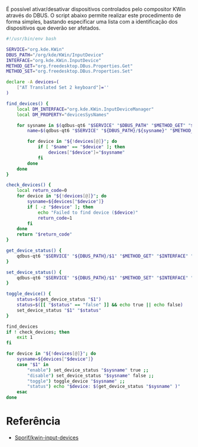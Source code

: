É possível ativar/desativar dispositivos controlados pelo compositor KWin através do DBUS. O script abaixo permite realizar este procedimento de forma simples, bastando especificar uma lista com a identificação dos dispositivos que deverão ser afetados.

```sh
#!/usr/bin/env bash

SERVICE="org.kde.KWin"
DBUS_PATH="/org/kde/KWin/InputDevice"
INTERFACE="org.kde.KWin.InputDevice"
METHOD_GET="org.freedesktop.DBus.Properties.Get"
METHOD_SET="org.freedesktop.DBus.Properties.Set"

declare -A devices=(
    ["AT Translated Set 2 keyboard"]=''
)

find_devices() {
    local DM_INTERFACE="org.kde.KWin.InputDeviceManager"
    local DM_PROPERTY="devicesSysNames"

    for sysname in $(qdbus-qt6 "$SERVICE" "$DBUS_PATH" "$METHOD_GET" "$DM_INTERFACE" "$DM_PROPERTY"); do
        name=$(qdbus-qt6 "$SERVICE" "${DBUS_PATH}/${sysname}" "$METHOD_GET" "$INTERFACE" name)

        for device in "${!devices[@]}"; do
            if [ "$name" == "$device" ]; then
                devices["$device"]="$sysname"
            fi
        done
    done
}

check_devices() {
    local return_code=0
    for device in "${!devices[@]}"; do
        sysname=${devices["$device"]}
        if [ -z "$device" ]; then
            echo "Failed to find device ($device)"
            return_code=1
        fi
    done
    return "$return_code"
}

get_device_status() {
    qdbus-qt6 "$SERVICE" "${DBUS_PATH}/$1" "$METHOD_GET" "$INTERFACE" "enabled"
}

set_device_status() {
    qdbus-qt6 "$SERVICE" "${DBUS_PATH}/$1" "$METHOD_SET" "$INTERFACE" "enabled" "$2"
}

toggle_device() {
    status=$(get_device_status "$1")
    status=$([[ "$status" == "false" ]] && echo true || echo false)
    set_device_status "$1" "$status"
}

find_devices
if ! check_devices; then
    exit 1
fi

for device in "${!devices[@]}"; do
    sysname=${devices["$device"]}
    case "$1" in
        "enable") set_device_status "$sysname" true ;;
        "disable") set_device_status "$sysname" false ;;
        "toggle") toggle_device "$sysname" ;;
        "status") echo "$device: $(get_device_status "$sysname" )"
    esac
done
```

# Referência
- [Sporif/kwin-input-devices](https://gist.github.com/Sporif/0e52e4b0eaf071cfbf19f3381ba3d65a)